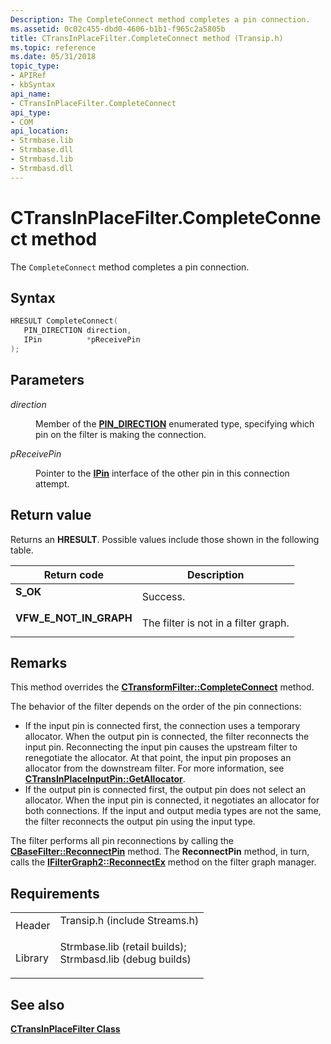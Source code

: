 ```yaml
---
Description: The CompleteConnect method completes a pin connection.
ms.assetid: 0c02c455-dbd0-4606-b1b1-f965c2a5805b
title: CTransInPlaceFilter.CompleteConnect method (Transip.h)
ms.topic: reference
ms.date: 05/31/2018
topic_type: 
- APIRef
- kbSyntax
api_name: 
- CTransInPlaceFilter.CompleteConnect
api_type: 
- COM
api_location: 
- Strmbase.lib
- Strmbase.dll
- Strmbasd.lib
- Strmbasd.dll
---
```


# CTransInPlaceFilter.CompleteConnect method

The `CompleteConnect` method completes a pin connection.

## Syntax


```C++
HRESULT CompleteConnect(
   PIN_DIRECTION direction,
   IPin          *pReceivePin
);
```



## Parameters

<dl> <dt>

*direction* 
</dt> <dd>

Member of the [**PIN\_DIRECTION**](/windows/win32/api/strmif/ne-strmif-pin_direction) enumerated type, specifying which pin on the filter is making the connection.

</dd> <dt>

*pReceivePin* 
</dt> <dd>

Pointer to the [**IPin**](/windows/desktop/api/Strmif/nn-strmif-ipin) interface of the other pin in this connection attempt.

</dd> </dl>

## Return value

Returns an **HRESULT**. Possible values include those shown in the following table.



| Return code                                                                                           | Description                                     |
|-------------------------------------------------------------------------------------------------------|-------------------------------------------------|
| <dl> <dt>**S\_OK**</dt> </dl>                  | Success.<br/>                             |
| <dl> <dt>**VFW\_E\_NOT\_IN\_GRAPH**</dt> </dl> | The filter is not in a filter graph.<br/> |



 

## Remarks

This method overrides the [**CTransformFilter::CompleteConnect**](ctransformfilter-completeconnect.md) method.

The behavior of the filter depends on the order of the pin connections:

-   If the input pin is connected first, the connection uses a temporary allocator. When the output pin is connected, the filter reconnects the input pin. Reconnecting the input pin causes the upstream filter to renegotiate the allocator. At that point, the input pin proposes an allocator from the downstream filter. For more information, see [**CTransInPlaceInputPin::GetAllocator**](ctransinplaceinputpin-getallocator.md).
-   If the output pin is connected first, the output pin does not select an allocator. When the input pin is connected, it negotiates an allocator for both connections. If the input and output media types are not the same, the filter reconnects the output pin using the input type.

The filter performs all pin reconnections by calling the [**CBaseFilter::ReconnectPin**](cbasefilter-reconnectpin.md) method. The **ReconnectPin** method, in turn, calls the [**IFilterGraph2::ReconnectEx**](/windows/desktop/api/Strmif/nf-strmif-ifiltergraph2-reconnectex) method on the filter graph manager.

## Requirements



|                    |                                                                                                                                                                                            |
|--------------------|--------------------------------------------------------------------------------------------------------------------------------------------------------------------------------------------|
| Header<br/>  | <dl> <dt>Transip.h (include Streams.h)</dt> </dl>                                                                                   |
| Library<br/> | <dl> <dt>Strmbase.lib (retail builds); </dt> <dt>Strmbasd.lib (debug builds)</dt> </dl> |



## See also

<dl> <dt>

[**CTransInPlaceFilter Class**](ctransinplacefilter.md)
</dt> </dl>

 

 




